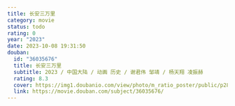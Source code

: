 ```yaml
---
title: 长安三万里
category: movie
status: todo
rating: 0
year: "2023"
date: 2023-10-08 19:31:50
douban:
  id: "36035676"
  title: 长安三万里
  subtitle: 2023 / 中国大陆 / 动画 历史 / 谢君伟 邹靖 / 杨天翔 凌振赫
  rating: 8.3
  cover: https://img1.doubanio.com/view/photo/m_ratio_poster/public/p2893820209.jpg
  link: https://movie.douban.com/subject/36035676/
---
```



